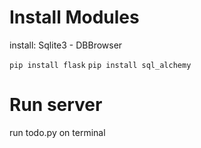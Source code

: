 # Install Modules
install: Sqlite3 - DBBrowser

`pip install flask`
`pip install sql_alchemy`

# Run server

run todo.py on terminal

